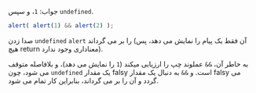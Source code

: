 جواب: `1`، و سپس `undefined`.

```js run
alert( alert(1) && alert(2) );
```

صدا زدن `undefined` `alert` را بر می گرداند (آن فقط یک پیام را نمایش می دهد، پس هیچ return معناداری وجود ندارد).

به خاطر آن، `&&` عملوند چپ را ارزیابی میکند (`1` را نمایش می دهد)، و بلافاصله متوقف می شود، چون `undefined` یک مقدار falsy است. و `&&` به دنبال یک مقدار falsy می گردد و آن را بر می گرداند، بنابراین کار تمام می شود.

